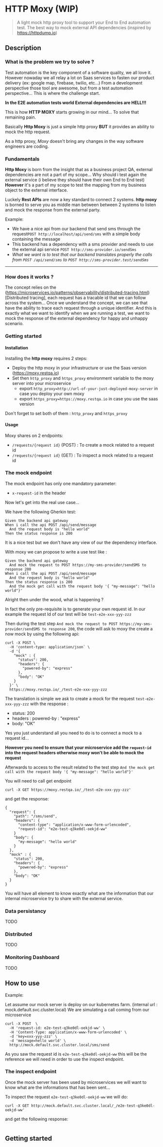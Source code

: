 # HTTP Moxy (WIP)

> A light mock http proxy tool to support your End to End automation test. The best way to  mock external API dependencies (inspired by https://httpdump.io)

## Description

### What is the problem we try to solve ?

Test automation is the key component of a software quality, we all love it. However nowaday we all relay a lot on Saas services to fasten our product delivery (ex: google map, firebase, twilio, etc...)
From a development perspective those tool are awesome, but from a test automation perspective... This is where the challenge start.

**In the E2E automation tests world External dependencies are HELL!!!**

This is how  **HTTP MOXY** starts growing in our mind... To solve that remaining pain.

Basically **Http Moxy** is just a simple http proxy __BUT__ it provides an ability to mock the http request.

As a http proxy, *Moxy* doesn't bring any changes in  the way software engineers are coding.


### Fundamentals

**Http Moxy** is born from the insight that as a business project QA, external dependencies are not a part of my scope... Why should i test again the external service (i believe they should have their own End to End test)
**However** it's a part of my scope to test the mapping from my business object to the external interface.

Luckely **Rest APIs** are now a key standard to connect 2 systems.
**http moxy** is borned to serve you as middle man between between 2 systems to listen and mock the response from the external party.

Example:
* We have a nice api from our backend that send sms through the request`POST http://localhost/api/send/sms` with a simple body containing the message
* This backend has a dependency with a sms provider and needs to use the external api service `POST http://sms-provider.io/sendSms`
* *What we want is to test that our backend translates properly the calls from `POST /api/send/sms` to `POST http://sms-provider.test/sendSms`* 

---

### How does it works ?

The concept relies on the (https://microservices.io/patterns/observability/distributed-tracing.html)[Distributed tracing], each request has a tracable id that we can follow across the system...
Once we understand the concept, we can see that have the ability to trace each request through a unique identifier. And this is exactly what we want to identify when we are running a test, we want to mock the response of the external dependency for happy and unhappy scenario.

### Getting started

#### Installation

Installing the **http moxy** requires 2 steps:
 * Deploy the http moxy in your infrastructure or use the Saas version (https://moxy.restqa.io)
 * Set then `http_proxy` and `https_proxy` environment variable to the moxy server into your microservice
   * export `http_proxy=http://url-of-your-just-deployed-moxy-server` in case you deploy your own moxy
   * export `https_proxy=https://moxy.restqa.io` in case you use the saas version

Don't forget to set both of them : `http_proxy` and `https_proxy`


#### Usage

Moxy shares on 2 endpoints:
  * `/requests/{request id}` (POST) : To create a mock related to a request id
  * `/requests/{request id}` (GET) : To inspect a mock related to a request id

### The mock endpoint

The mock endpoint has only one  mandatory parameter:
  * `x-request-id` in the header

Now let's get into the real use case...


We have the following Gherkin test:

```
Given the backend api gateway
When i call the api POST /api/send/message
  And the request body is "hello world"
Then the status response is 200
```

It is a  nice test but we don't have any view of our the dependency interface.

With moxy we can propose to write a use test like :

```
Given the backend api gateway
  And mock the request to POST https://my-sms-provider/sendSMS to response 200
When i call the api POST /api/send/message
  And the request body is "hello world"
Then the status response is 200
  And the mock get call with the request body '{ "my-message": "hello world"}'
```

Alright then under the wood, what is happening ?

In fact the only pre-requisite is to generate your own request id.
In our example the request Id of our test will be `test-e2e-xxx-yyy-zzz`

Then during the test step `And mock the request to POST https://my-sms-provider/sendSMS to response 200`, the code will ask to moxy the create a now mock by using the following api:

```
curl -X POST \
  -H 'content-type: application/json` \
  -d '{
    "mock" : {
      "status": 200,
      "headers": {
        "powered-by": "express"
      },
      "body": "OK"
    }
  }' \
  https://moxy.restqa.io/_/test-e2e-xxx-yyy-zzz
```

The translation is simple we ask to create a mock for the request `test-e2e-xxx-yyy-zzz` with the response :
  * status: 200
  * headers : powered-by : "express"
  * body: "OK"

Yes you just understand all you need to do is to connect a mock to a request id...

**However you need to ensure that your microservice add the `request-id` into the request headers otherwise moxy won't be able to mock the request**

Afterwards to access to the result related to the test step `And the mock get call with the request body '{ "my-message": "hello world"}'`

You will need to call get endpoint

```
curl -X GET https://moxy.restqa.io/_/test-e2e-xxx-yyy-zzz'
```

and get the  response:

```
{
  "request": {
    "path": "/sms/send",
    "headers": {
      "content-type": "application/x-www-form-urlencoded",
      "request-id": "e2e-test-q3ke0dl-oekjd-ww"
    }
    "body": {
      "my-message": "hello world"
    }
  },
  "mock" : {
    "status": 200,
    "headers": {
      "powered-by": "express"
    },
    "body": "OK"
  }
}
```

You will have all element to know exactly what are the information that our internal microservice try to share with the external service.

### Data persistancy

TODO

### Distributed

TODO

### Monitoring Dashboard

TODO








## How to use


Example:

Let assume our mock server is deploy on our kubernetes farm. (internal url  : mock.default.svc.cluster.local)
We are simulating a call coming from our microservice
```
curl -X POST  \
  -H 'request-id: e2e-test-q3ke0dl-oekjd-ww' \
  -H 'Content-Type: application/x-www-form-urlencoded' \
  -d 'key=xxx-yyy-zzz' \ 
  -d 'message=hello world' \ 
  http://mock.default.svc.cluster.local/sms/send
```

As you saw the request id is `e2e-test-q3ke0dl-oekjd-ww` this will be the reference we will need in order to use the inspect endpoint.

### The inspect endpoint

Once the mock server has been used by microservices we will want to know what are the informations that has been sent...

To inspect the request `e2e-test-q3ke0dl-oekjd-ww` we will do: 

```
curl -X GET http://mock.default.svc.cluster.local/_/e2e-test-q3ke0dl-oekjd-ww'
```

and get the following response:

```
```

## Getting started




